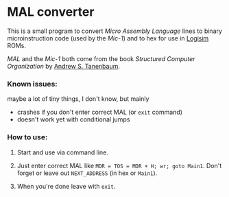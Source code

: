 # MAL converter

This is a small program to convert *Micro Assembly Language* lines to binary microinstruction code (used by the *Mic-1*) and to hex for use in [Logisim](https://github.com/logisim-evolution/logisim-evolution) ROMs.

*MAL* and the *Mic-1* both come from the book *Structured Computer Organization* by [Andrew S. Tanenbaum](https://en.wikipedia.org/wiki/Andrew_S._Tanenbaum).

### Known issues:

maybe a lot of tiny things, I don't know, but mainly

* crashes if you don't enter correct MAL (or ``exit`` command)
* doesn't work yet with conditional jumps

### How to use:

1) Start and use via command line.

2) Just enter correct MAL like ``MDR = TOS = MDR + H; wr; goto Main1``. Don't forget or leave out ``NEXT_ADDRESS`` (in hex or ``Main1``).

3) When you're done leave with ``exit``.